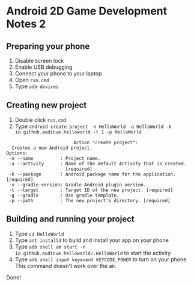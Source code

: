 # Android 2D Game Development Notes 2

## Preparing your phone

1. Disable screen lock
2. Enable USB debugging
3. Connect your phone to your laptop
4. Open `run.cmd`
5. Type `adb devices`

## Creating new project

1. Double click `run.cmd`
2. Type `android create project -n HelloWorld -a HelloWorld -k io.github.audinue.helloworld -t 1 -p HelloWorld`

```
                         Action "create project":
  Creates a new Android project.
Options:
 -n --name          : Project name.
 -a --activity      : Name of the default Activity that is created.
                      [required]
 -k --package       : Android package name for the application. [required]
 -v --gradle-version: Gradle Android plugin version.
 -t --target        : Target ID of the new project. [required]
 -g --gradle        : Use gradle template.
 -p --path          : The new project's directory. [required]
```

## Building and running your project

1. Type `cd HelloWorld`
2. Type `ant installd` to build and install your app on your phone
3. Type `adb shell am start -n io.github.audinue.helloworld/.HelloWorld` to start the activity
4. Type `adb shell input keyevent KEYCODE_POWER` to turn on your phone. This command doesn't work over the air.

Done!
